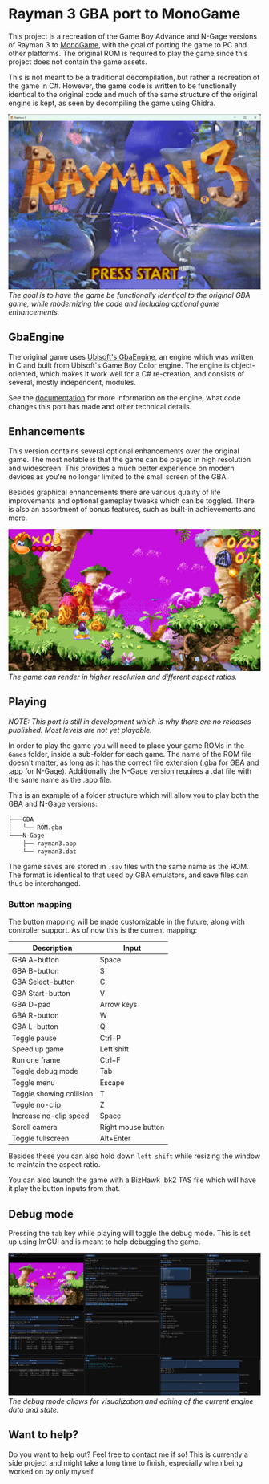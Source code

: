 # Rayman 3 GBA port to MonoGame
This project is a recreation of the Game Boy Advance and N-Gage versions of Rayman 3 to [MonoGame](https://monogame.net), with the goal of porting the game to PC and other platforms. The original ROM is required to play the game since this project does not contain the game assets.

This is not meant to be a traditional decompilation, but rather a recreation of the game in C#. However, the game code is written to be functionally identical to the original code and much of the same structure of the original engine is kept, as seen by decompiling the game using Ghidra.

![Title screen](img/title_screen.png)
*The goal is to have the game be functionally identical to the original GBA game, while modernizing the code and including optional game enhancements.*

## GbaEngine
The original game uses [Ubisoft's GbaEngine](https://raymanpc.com/wiki/en/GbaEngine), an engine which was written in C and built from Ubisoft's Game Boy Color engine. The engine is object-oriented, which makes it work well for a C# re-creation, and consists of several, mostly independent, modules.

See the [documentation](gbaengine/documentation.md) for more information on the engine, what code changes this port has made and other technical details.

## Enhancements
This version contains several optional enhancements over the original game. The most notable is that the game can be played in high resolution and widescreen. This provides a much better experience on modern devices as you're no longer limited to the small screen of the GBA.

Besides graphical enhancements there are various quality of life improvements and optional gameplay tweaks which can be toggled. There is also an assortment of bonus features, such as built-in achievements and more.

![Zoomed out example](img/zoom_out.png)
*The game can render in higher resolution and different aspect ratios.*

## Playing
*NOTE: This port is still in development which is why there are no releases published. Most levels are not yet playable.*

In order to play the game you will need to place your game ROMs in the `Games` folder, inside a sub-folder for each game. The name of the ROM file doesn't matter, as long as it has the correct file extension (.gba for GBA and .app for N-Gage). Additionally the N-Gage version requires a .dat file with the same name as the .app file.

This is an example of a folder structure which will allow you to play both the GBA and N-Gage versions:

```
├───GBA
│   └── ROM.gba
└───N-Gage
    ├── rayman3.app
    └── rayman3.dat
```

The game saves are stored in `.sav` files with the same name as the ROM. The format is identical to that used by GBA emulators, and save files can thus be interchanged.

### Button mapping
The button mapping will be made customizable in the future, along with controller support. As of now this is the current mapping:

| **Description**          | **Input**          |
|--------------------------|--------------------|
| GBA A-button             | Space              |
| GBA B-button             | S                  |
| GBA Select-button        | C                  |
| GBA Start-button         | V                  |
| GBA D-pad                | Arrow keys         |
| GBA R-button             | W                  |
| GBA L-button             | Q                  |
| Toggle pause             | Ctrl+P             |
| Speed up game            | Left shift         |
| Run one frame            | Ctrl+F             |
| Toggle debug mode        | Tab                |
| Toggle menu              | Escape             |
| Toggle showing collision | T                  |
| Toggle no-clip           | Z                  |
| Increase no-clip speed   | Space              |
| Scroll camera            | Right mouse button |
| Toggle fullscreen        | Alt+Enter          |

Besides these you can also hold down `left shift` while resizing the window to maintain the aspect ratio.

You can also launch the game with a BizHawk .bk2 TAS file which will have it play the button inputs from that.

## Debug mode
Pressing the `tab` key while playing will toggle the debug mode. This is set up using ImGUI and is meant to help debugging the game.

![Debug mode](img/debug_mode.png)
*The debug mode allows for visualization and editing of the current engine data and state.*

## Want to help?
Do you want to help out? Feel free to contact me if so! This is currently a side project and might take a long time to finish, especially when being worked on by only myself.
